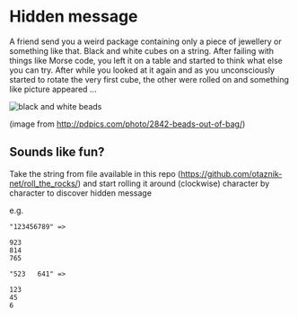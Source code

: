 # Hidden message

A friend send you a weird package containing only a piece of jewellery
or something like that. Black and white cubes on a string.
After failing with things like Morse code, you left it on a table and started
to think what else you can try.
After while you looked at it again and as you unconsciously started to
rotate the very first cube, the other were rolled on
and something like picture appeared ...

![black and white beads](https://s3.amazonaws.com/images.pdpics.com/preview/2842-beads-out-of-bag.jpg)

(image from http://pdpics.com/photo/2842-beads-out-of-bag/)

## Sounds like fun?

Take the string from file available in this repo (https://github.com/otaznik-net/roll_the_rocks/)
and start rolling it around (clockwise) character by character to discover hidden message

e.g.
```
"123456789" =>

923
814
765

"523   641" =>

123
45
6
```
